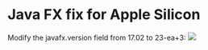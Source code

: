 Java FX fix for Apple Silicon
=========================

Modify the javafx.version field from 17.02 to 23-ea+3:
![](../AppleSiliconJavaFXfix.png)
